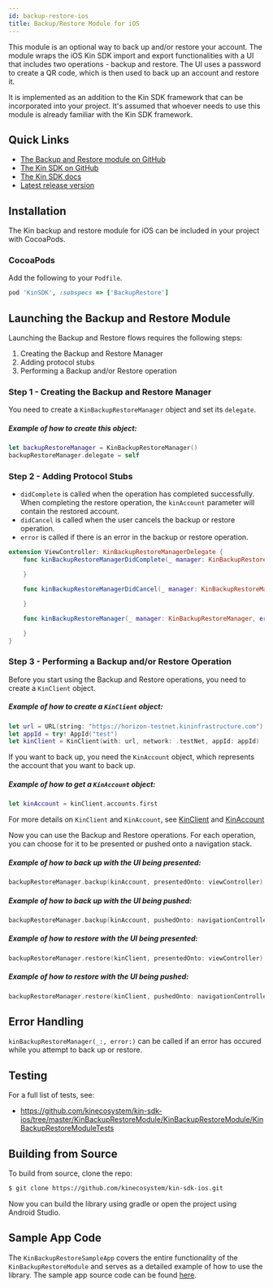 ```yaml
---
id: backup-restore-ios
title: Backup/Restore Module for iOS
---
```


This module is an optional way to back up and/or restore your account.
The module wraps the iOS Kin SDK import and export functionalities with a UI that includes two operations - backup and restore.
The UI uses a password to create a QR code, which is then used to back up an account and restore it.

It is implemented as an addition to the Kin SDK framework that can be incorporated into your project.
It's assumed that whoever needs to use this module is already familiar with the Kin SDK framework.

## Quick Links

* [The Backup and Restore module on GitHub](https://github.com/kinecosystem/kin-sdk-ios/tree/master/KinSDK/KinSDK/Modules/BackupRestore)
* [The Kin SDK on GitHub](https://github.com/kinecosystem/kin-sdk-ios)
* [The Kin SDK docs](https://kinecosystem.github.io/kin-website-docs/docs/documentation/ios-sdk)
* [Latest release version](https://github.com/kinecosystem/kin-sdk-ios/releases)

## Installation

The Kin backup and restore module for iOS can be included in your project with CocoaPods.

### CocoaPods

Add the following to your `Podfile`.

```ruby
pod 'KinSDK', :subspecs => ['BackupRestore']
```

## Launching the Backup and Restore Module

Launching the Backup and Restore flows requires the following steps:

1. Creating the Backup and Restore Manager
2. Adding protocol stubs
3. Performing a Backup and/or Restore operation

### Step 1 - Creating the Backup and Restore Manager

You need to create a `KinBackupRestoreManager` object and set its `delegate`.

##### Example of how to create this object:

```swift
let backupRestoreManager = KinBackupRestoreManager()
backupRestoreManager.delegate = self
```

### Step 2 - Adding Protocol Stubs

- `didComplete` is called when the operation has completed successfully. When completing the restore operation, the `kinAccount` parameter will contain the restored account.  
- `didCancel` is called when the user cancels the backup or restore operation.  
- `error` is called if there is an error in the backup or restore operation.

```swift
extension ViewController: KinBackupRestoreManagerDelegate {
    func kinBackupRestoreManagerDidComplete(_ manager: KinBackupRestoreManager, kinAccount: KinAccount?) {

    }

    func kinBackupRestoreManagerDidCancel(_ manager: KinBackupRestoreManager) {

    }

    func kinBackupRestoreManager(_ manager: KinBackupRestoreManager, error: Error) {

    }
}
```

### Step 3 - Performing a Backup and/or Restore Operation

Before you start using the Backup and Restore operations, you need to create a `KinClient` object.

##### Example of how to create a `KinClient` object:

```swift
let url = URL(string: "https://horizon-testnet.kininfrastructure.com")!
let appId = try! AppId("test")
let kinClient = KinClient(with: url, network: .testNet, appId: appId)
```

If you want to back up, you need the `KinAccount` object, which represents the account that you want to back up.

##### Example of how to get a `KinAccount` object:

```swift
let kinAccount = kinClient.accounts.first
```

For more details on `KinClient` and `KinAccount`, see [KinClient](https://kinecosystem.github.io/kin-website-docs/docs/documentation/ios-sdk#kinclient)
and [KinAccount](https://kinecosystem.github.io/kin-website-docs/docs/documentation/ios-sdk#kinaccount)

Now you can use the Backup and Restore operations. For each operation, you can choose for it to be presented or pushed onto a navigation stack.

##### Example of how to back up with the UI being presented:

```swift
backupRestoreManager.backup(kinAccount, presentedOnto: viewController)
```

##### Example of how to back up with the UI being pushed:

```swift
backupRestoreManager.backup(kinAccount, pushedOnto: navigationController)
```

##### Example of how to restore with the UI being presented:

```swift
backupRestoreManager.restore(kinClient, presentedOnto: viewController)
```

##### Example of how to restore with the UI being pushed:

```swift
backupRestoreManager.restore(kinClient, pushedOnto: navigationController)
```

## Error Handling

`kinBackupRestoreManager(_:, error:)` can be called if an error has occured while you attempt to back up or restore.

## Testing

For a full list of tests, see:

- https://github.com/kinecosystem/kin-sdk-ios/tree/master/KinBackupRestoreModule/KinBackupRestoreModule/KinBackupRestoreModuleTests

## Building from Source

To build from source, clone the repo:

```bash
$ git clone https://github.com/kinecosystem/kin-sdk-ios.git
```

Now you can build the library using gradle or open the project using Android Studio.

## Sample App Code

The `KinBackupRestoreSampleApp` covers the entire functionality of the `KinBackupRestoreModule` and serves as a detailed example of how to use the library.
The sample app source code can be found [here](https://github.com/kinecosystem/kin-sdk-ios/tree/master/KinBackupRestoreModule/KinBackupRestoreSampleApp).
